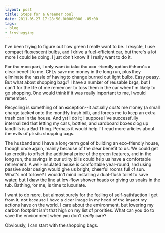```yaml
---
layout: post
title: Steps for a Greener Soul
date: 2011-05-27 17:28:50.000000000 -05:00
tags:
- blog
- treehugging
---
```

I've been trying to figure out how green I really want to be. I recycle, I use compact fluorescent bulbs, and I drive a fuel-efficient car, but there's a lot more I could be doing. I just don't know if I really want to do it.

For the most part, I only want to take the eco-friendly option if there's a clear benefit to me. CFLs save me money in the long run, plus they eliminate the hassle of having to change burned out light bulbs. Easy peasy. But what about shopping bags? I have a number of reusable bags, but I can't for the life of me remember to toss them in the car when I'm likely to go shopping. One would think if it was really important to me, I would remember.

Recycling is something of an exception--it actually *costs* me money (a small charge tacked onto the monthly trash bill), and forces me to keep an extra trash can in the house. And yet I do it; I suppose I've successfully internalized that letting my cans, bottles, and cardboard boxes clog up landfills is a Bad Thing. Perhaps it would help if I read more articles about the evils of plastic shopping bags.

The husband and I have a long-term goal of building an eco-friendly house, though once again, mainly because of the clear benefit to us. We could get tax credits to offset the additional price of the green features, and in the long run, the savings in our utility bills could help us have a comfortable retirement. A well-insulated house is comfortable year-round, and using passive solar design would give us bright, cheerful rooms full of sun. What's not to love? I wouldn't mind installing a dual-flush toilet to save water, but I draw the line at low-flow shower heads or giving up soaks in the tub. Bathing, for me, is time to luxuriate.

I want to do more, but almost purely for the feeling of self-satisfaction I get from it, not because I have a clear image in my head of the impact my actions have on the world. I care about the environment, but lowering my carbon footprint isn't that high on my list of priorities. What can you do to save the environment when you don't *really* care?

Obviously, I can start with the shopping bags.